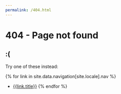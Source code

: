 ```yaml
---
permalink: /404.html
---
```


# 404 - Page not found

## :(

Try one of these instead:

{% for link in site.data.navigation[site.locale].nav %}
  * [{{link.title}}]({{link.url}})
{% endfor %}